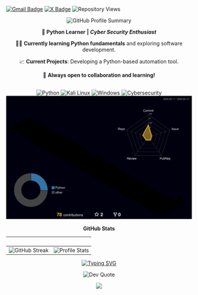 

[![Gmail Badge](https://img.shields.io/badge/-Gmail-c14438?style=flat&logo=Gmail&logoColor=white)](mailto:stanislavfotinov@gmail.com)
  [![X Badge](https://img.shields.io/badge/-X-000000?style=flat&logo=X&logoColor=white)](https://x.com/stfotinov)
    ![Repository Views](https://komarev.com/ghpvc/?username=your-username&repo=your-repository&color=blue)
    
<div align="center">  
 
![GitHub Profile Summary](https://github-profile-summary-cards.vercel.app/api/cards/profile-details?username=fotinov&theme=outrun)


🌱 **Python Learner** **|** ***Cyber Security Enthusiast***

👨‍💻 **Currently learning Python fundamentals** and exploring software development.

📈 **Current Projects**: Developing a Python-based automation tool.

📩 **Always open to collaboration and learning!**
<br><br>

</div>  

<div align="center"> 

![Python](https://img.shields.io/badge/Python-3776AB??style=for-the-badge&logo=python&logoColor=white) ![Kali Linux](https://img.shields.io/badge/Kali%20Linux-%23000000?.svg?style=for-the-badge&logo=kalilinux&logoColor=blue) ![Windows](https://img.shields.io/badge/Windows-1E2A47??style=for-the-badge&logo=windows&logoColor=FF0000) ![Cybersecurity](https://img.shields.io/badge/Cybersecurity-FF0000?.svg?style=for-the-badge&logo=Tor-Browser&logoColor=white)
![](./profile-3d-contrib/profile-night-rainbow.svg)
</div>

<div align="center">
 

<b>GitHub Stats</b>

| &nbsp; | &nbsp; |
|--------|--------|
| ![GitHub Streak](https://github-readme-streak-stats.herokuapp.com/?user=fotinov&theme=outrun&hide_border=true&date_format=M%20j%5B%2C%20Y%5D) | ![Profile Stats](https://github-readme-stats.vercel.app/api?username=fotinov&show_icons=true&theme=outrun&hide_border=true&count_private=true) |




</div>



<div align="center">
 

  
 <a href="https://git.io/typing-svg"><img src="https://readme-typing-svg.demolab.com?font=Sanguin+IT&weight=100&size=15&letterSpacing=wide&pause=1000&color=FFFF00&center=true&vCenter=true&width=450&lines=Learn.+Code.+Repeat" alt="Typing SVG" /></a>
 
  ![Dev Quote](https://quotes-github-readme.vercel.app/api?type=horizontal&theme=algolia)

</div>


<div id="header" align="center">
  
  <img src="https://media0.giphy.com/media/v1.Y2lkPTc5MGI3NjExb3BjOGlxaTR5OGIzcjFnY2MwcmV3NGl3em9sYm01NnExbzVqYW82NCZlcD12MV9pbnRlcm5hbF9naWZfYnlfaWQmY3Q9Zw/NPXkCN2FutVO1Nt4P9/giphy.gif"/>
  
</div>
